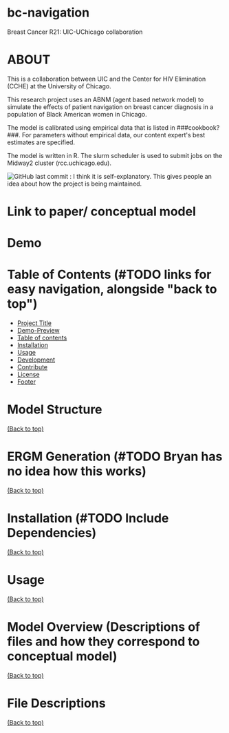 # bc-navigation
Breast Cancer R21: UIC-UChicago collaboration

# ABOUT
This is a collaboration between UIC and the Center for HIV Elimination (CCHE) at the University of Chicago. 

This research project uses an ABNM (agent based network model) to simulate the effects of patient navigation on breast cancer diagnosis in a population of Black American women in Chicago.

The model is calibrated using empirical data that is listed in ###cookbook?###. For parameters without empirical data, our content expert's best estimates are specified. 

The model is written in R. The slurm scheduler is used to submit jobs on the Midway2 cluster (rcc.uchicago.edu).

![GitHub last commit](https://img.shields.io/github/last-commit/khanna7/bc-navigation)
: I think it is self-explanatory. This gives people an idea about how the project is being maintained.



# Link to paper/ conceptual model

# Demo

# Table of Contents (#TODO links for easy navigation, alongside "back to top")

- [Project Title](#project-title)
- [Demo-Preview](#demo-preview)
- [Table of contents](#table-of-contents)
- [Installation](#installation)
- [Usage](#usage)
- [Development](#development)
- [Contribute](#contribute)
- [License](#license)
- [Footer](#footer)

# Model Structure
[(Back to top)](#table-of-contents)

# ERGM Generation (#TODO Bryan has no idea how this works)
[(Back to top)](#table-of-contents)

# Installation (#TODO Include Dependencies)
[(Back to top)](#table-of-contents)

# Usage
[(Back to top)](#table-of-contents)

# Model Overview (Descriptions of files and how they correspond to conceptual model) 
[(Back to top)](#table-of-contents)

# File Descriptions
[(Back to top)](#table-of-contents)




